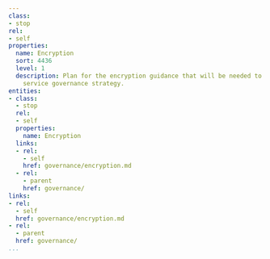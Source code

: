 ```yaml
---
class:
- stop
rel:
- self
properties:
  name: Encryption
  sort: 4436
  level: 1
  description: Plan for the encryption guidance that will be needed to drive a wider
    service governance strategy.
entities:
- class:
  - stop
  rel:
  - self
  properties:
    name: Encryption
  links:
  - rel:
    - self
    href: governance/encryption.md
  - rel:
    - parent
    href: governance/
links:
- rel:
  - self
  href: governance/encryption.md
- rel:
  - parent
  href: governance/
...
```

